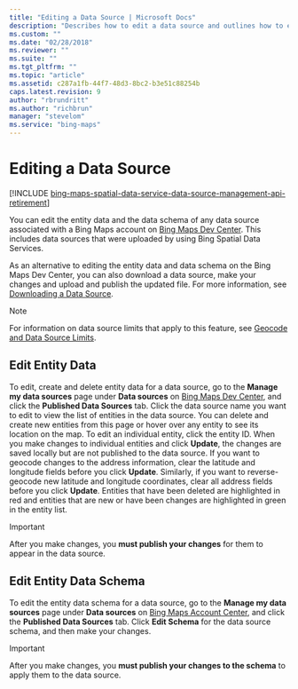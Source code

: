 ```yaml
---
title: "Editing a Data Source | Microsoft Docs"
description: "Describes how to edit a data source and outlines how to edit entity data and how to edit entity data schema."
ms.custom: ""
ms.date: "02/28/2018"
ms.reviewer: ""
ms.suite: ""
ms.tgt_pltfrm: ""
ms.topic: "article"
ms.assetid: c287a1fb-44f7-48d3-8bc2-b3e51c88254b
caps.latest.revision: 9
author: "rbrundritt"
ms.author: "richbrun"
manager: "stevelom"
ms.service: "bing-maps"
---
```


# Editing a Data Source

[!INCLUDE [bing-maps-spatial-data-service-data-source-management-api-retirement](../../includes/bing-maps-spatial-data-service-data-source-management-api-retirement.md)]

You can edit the entity data and the data schema of any data source associated with a Bing Maps account on [Bing Maps Dev Center](https://www.bingmapsportal.com/). This includes data sources that were uploaded by using Bing Spatial Data Services.  
  
 As an alternative to editing the entity data and data schema on the Bing Maps Dev Center, you can also download a data source, make your changes and upload and publish the updated file. For more information, see [Downloading a Data Source](downloading-a-data-source.md).  
  
> [!NOTE]
> For information on data source limits that apply to this feature, see [Geocode and Data Source Limits](../../../spatial-data-services/geocode-and-data-source-limits.md).
  
<a name="BKMKEditGeocode"></a>   
## Edit Entity Data  

 To edit, create and delete entity data for a data source, go to the **Manage my data sources** page under **Data sources** on [Bing Maps Dev Center](https://www.bingmapsportal.com/), and click the **Published Data Sources** tab. Click the data source name you want to edit to view the list of entities in the data source. You can delete and create new entities from this page or hover over any entity to see its location on the map. To edit an individual entity, click the entity ID. When you make changes to individual entities and click **Update**, the changes are saved locally but are not published to the data source. If you want to geocode changes to the address information, clear the latitude and longitude fields before you click **Update**. Similarly, if you want to reverse-geocode new latitude and longitude coordinates, clear all address fields before you click **Update**. Entities that have been deleted are highlighted in red and entities that are new or have been changes are highlighted in green in the entity list.  
  
> [!IMPORTANT]
> After you make changes, you **must publish your changes** for them to appear in the data source.  
  
## Edit Entity Data Schema

 To edit the entity data schema for a data source, go to the **Manage my data sources** page under **Data sources** on [Bing Maps Account Center](https://www.bingmapsportal.com), and click the **Published Data Sources** tab. Click **Edit Schema** for the data source schema, and then make your changes.  
  
> [!IMPORTANT]
> After you make changes, you **must publish your changes to the schema** to apply them to the data source.